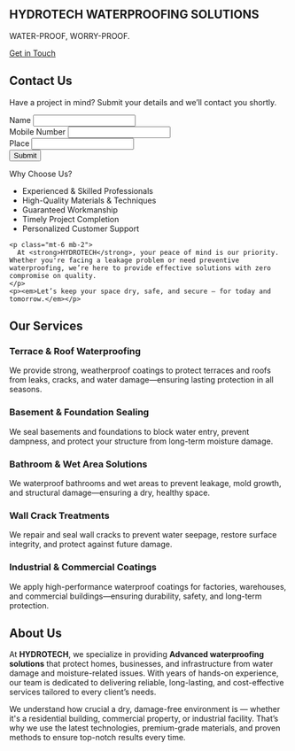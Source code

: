 
<html lang="en">
<head>
  <meta charset="UTF-8" />
  <meta name="viewport" content="width=device-width, initial-scale=1.0" />
  <title>HYDROTECH Waterproofing Solutions</title>
  <script src="https://cdn.tailwindcss.com"></script>
</head>
<body class="bg-gray-50 text-gray-800">

  <!-- Hero Section -->
  <section class="bg-blue-600 text-white text-center py-20">
    <h1 class="text-4xl font-bold mb-4">HYDROTECH WATERPROOFING SOLUTIONS</h1>
    <p class="text-lg mb-6">WATER-PROOF, WORRY-PROOF.</p>
    <a href="#contact" class="bg-white text-blue-600 px-6 py-2 rounded-full font-semibold hover:bg-blue-100">Get in Touch</a>
  </section>

  <!-- About Section -->
<section id="contact" class="bg-gray-200 py-16 px-6 text-center">
  <h2 class="text-3xl font-bold mb-4">Contact Us</h2>
  <p class="mb-6 text-gray-700">Have a project in mind? Submit your details and we’ll contact you shortly.</p>

  <form action="https://formspree.io/f/mjkrzale" method="POST" class="max-w-md mx-auto bg-white p-6 rounded-lg shadow">
    <div class="mb-4 text-left">
      <label class="block text-gray-700 mb-2" for="name">Name</label>
      <input type="text" id="name" name="name" required class="w-full px-4 py-2 border rounded-md focus:outline-none focus:ring-2 focus:ring-blue-400">
    </div>
    <div class="mb-4 text-left">
      <label class="block text-gray-700 mb-2" for="mobile">Mobile Number</label>
      <input type="tel" id="mobile" name="mobile" required pattern="[0-9]{10}" class="w-full px-4 py-2 border rounded-md focus:outline-none focus:ring-2 focus:ring-blue-400">
    </div>
    <div class="mb-4 text-left">
      <label class="block text-gray-700 mb-2" for="place">Place</label>
      <input type="text" id="place" name="place" required class="w-full px-4 py-2 border rounded-md focus:outline-none focus:ring-2 focus:ring-blue-400">
    </div>
    <button type="submit" class="bg-blue-600 text-white px-6 py-2 rounded-full font-semibold hover:bg-blue-700">
      Submit
    </button>
  </form>
</section>
    <!-- Why Choose Us Section -->
 <div class="text-center">
    <p class="text-2xl font-bold mb-4">Why Choose Us?</p>
    <div class="text-center">
      <ul class="list-disc list-inside text-gray-700 inline-block text-left">
        <li>Experienced & Skilled Professionals</li>
        <li>High-Quality Materials & Techniques</li>
        <li>Guaranteed Workmanship</li>
        <li>Timely Project Completion</li>
        <li>Personalized Customer Support</li>
      </ul>
    </div>

    <p class="mt-6 mb-2">
      At <strong>HYDROTECH</strong>, your peace of mind is our priority. Whether you're facing a leakage problem or need preventive waterproofing, we’re here to provide effective solutions with zero compromise on quality.
    </p>
    <p><em>Let’s keep your space dry, safe, and secure — for today and tomorrow.</em></p>

</div>

  <!-- Services Section -->
  <section id="services" class="bg-white py-16 px-6">
    <div class="max-w-5xl mx-auto text-center">
      <h2 class="text-3xl font-bold mb-10">Our Services</h2>
      <div class="grid grid-cols-1 md:grid-cols-3 gap-8">
        <div class="bg-gray-100 p-6 rounded-lg shadow">
          <h3 class="text-xl font-semibold mb-2">Terrace & Roof Waterproofing</h3>
          <p>We provide strong, weatherproof coatings to protect terraces and roofs from leaks, cracks, and water damage—ensuring lasting protection in all seasons.</p>
        </div>
        <div class="bg-gray-100 p-6 rounded-lg shadow">
          <h3 class="text-xl font-semibold mb-2">Basement & Foundation Sealing</h3>
          <p>We seal basements and foundations to block water entry, prevent dampness, and protect your structure from long-term moisture damage.</p>
        </div>
        <div class="bg-gray-100 p-6 rounded-lg shadow">
          <h3 class="text-xl font-semibold mb-2">Bathroom & Wet Area Solutions</h3>
          <p>We waterproof bathrooms and wet areas to prevent leakage, mold growth, and structural damage—ensuring a dry, healthy space.</p>
        </div>
        <div class="bg-gray-100 p-6 rounded-lg shadow">
          <h3 class="text-xl font-semibold mb-2">Wall Crack Treatments</h3>
          <p>We repair and seal wall cracks to prevent water seepage, restore surface integrity, and protect against future damage.</p>
        </div>
        <div class="bg-gray-100 p-6 rounded-lg shadow">
          <h3 class="text-xl font-semibold mb-2">Industrial & Commercial Coatings</h3>
          <p>We apply high-performance waterproof coatings for factories, warehouses, and commercial buildings—ensuring durability, safety, and long-term protection.</p>
        </div>
      </div>
    </div>
  </section>

  <!-- Contact Section -->
<section id="about" class="py-16 px-6 max-w-4xl mx-auto text-center">
    <h2 class="text-3xl font-bold mb-4">About Us</h2>
    <p class="mb-4">
      At <strong>HYDROTECH</strong>, we specialize in providing <strong>Advanced waterproofing solutions</strong> that protect homes, businesses, and infrastructure from water damage and moisture-related issues. With years of hands-on experience, our team is dedicated to delivering reliable, long-lasting, and cost-effective services tailored to every client’s needs.
    </p>
    <p class="mb-4">
      We understand how crucial a dry, damage-free environment is — whether it's a residential building, commercial property, or industrial facility. That’s why we use the latest technologies, premium-grade materials, and proven methods to ensure top-notch results every time.
    </p> 
